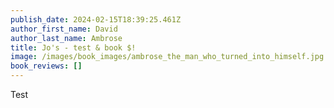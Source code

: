 ```yaml
---
publish_date: 2024-02-15T18:39:25.461Z
author_first_name: David
author_last_name: Ambrose
title: Jo's - test & book $!
image: /images/book_images/ambrose_the_man_who_turned_into_himself.jpg
book_reviews: []
---
```

T﻿est